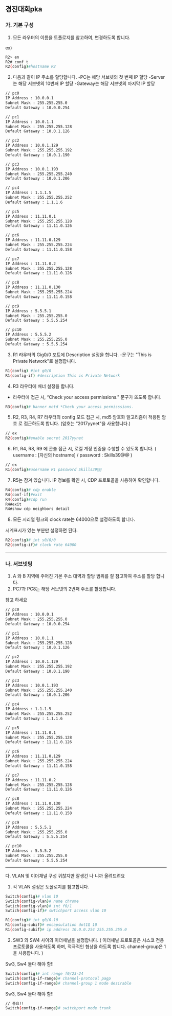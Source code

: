 ## 경진대회pka
### 가. 기본 구성
1. 모든 라우터의 이름을 토폴로지를 참고하여, 변경하도록 합니다.

ex)
```bash
R2> en
R2# conf t
R2(config)#hostname R2
```
2. 다음과 같이 IP 주소를 할당합니다.
-PC는 해당 서브넷의 첫 번째 IP 할당
-Server는 해당 서브넷의 10번째 IP 할당
-Gateway는 해당 서브넷의 마지막 IP 할당

```bash
// pc0
IP Address : 10.0.0.1
Subnet Mask : 255.255.255.0
Default Gateway : 10.0.0.254
```

```bash
// pc1
IP Address : 10.0.1.1
Subnet Mask : 255.255.255.128
Default Gateway : 10.0.1.126
```

```bash
// pc2
IP Address : 10.0.1.129
Subnet Mask : 255.255.255.192
Default Gateway : 10.0.1.190
```

```bash
// pc3
IP Address : 10.0.1.193
Subnet Mask : 255.255.255.240
Default Gateway : 10.0.1.206
```

```bash
// pc4
IP Address : 1.1.1.5
Subnet Mask : 255.255.255.252
Default Gateway : 1.1.1.6
```

```bash
// pc5
IP Address : 11.11.0.1
Subnet Mask : 255.255.255.128
Default Gateway : 11.11.0.126
```

```bash
// pc6
IP Address : 11.11.0.129
Subnet Mask : 255.255.255.224
Default Gateway : 11.11.0.158
```

```bash
// pc7
IP Address : 11.11.0.2
Subnet Mask : 255.255.255.128
Default Gateway : 11.11.0.126
```

```bash
// pc8
IP Address : 11.11.0.130
Subnet Mask : 255.255.255.224
Default Gateway : 11.11.0.158
```

```bash
// pc9
IP Address : 5.5.5.1
Subnet Mask : 255.255.255.0
Default Gateway : 5.5.5.254
```

```bash
// pc10
IP Address : 5.5.5.2
Subnet Mask : 255.255.255.0
Default Gateway : 5.5.5.254
```
3. R1 라우터의 Gig0/0 포트에 Description 설정을 합니다.
-문구는 "This is Private Network"로 설정합니다.

``` bash
R1(config) #int g0/0
R1(config-if) #description This is Private Network
```

4. R3 라우터에 배너 설정을 합니다.
- 라우터에 접근 시, “Check your access permissions." 문구가 뜨도록 합니다.

```bash
R3(config)# banner motd *Check your access permisssions.
```

5. R2, R3, R4, R7 라우터의 config 모드 접근 시, md5 암호화 알고리즘이 적용된 암호 로 접근하도록 합니다. (암호는 “2017yynet"을 사용합니다.)

```bash
// ex
R2(config)#enable secret 2017yynet
```

6. R1, R4, R8, R9 에 콘솔 접근 시, 로컬 계정 인증을 수행할 수 있도록 합니다.
( username : [자신의 hostname] / password : Skills39@@ )

```bash
// ex
R1(config)#username R1 password Skills39@@
```

7. R5는 잠겨 있습니다. IP 정보를 확인 시, CDP 프로토콜을 사용하여 확인합니다.
```bash
R4(config)# cdp enable
R4(conf-if)#exit
R4(config)#cdp run
R4#exit
R4#show cdp neighbors detail
```
8. 모든 시리얼 링크의 clock rate는 64000으로 설정하도록 합니다.

시계표시가 있는 부분만 설정하면 된다.
```bash
R2(config)# int s0/0/0
R2(config-if)# clock rate 64000
```
---

### 나. 서브넷팅
1. A 와 B 지역에 주어진 기본 주소 대역과 할당 범위를 잘 참고하여 주소를 할당 합니다.
2. PC7과 PC8는 해당 서브넷의 2번째 주소를 할당합니다.

참고 하세요
```bash
// pc0
IP Address : 10.0.0.1
Subnet Mask : 255.255.255.0
Default Gateway : 10.0.0.254
```

```bash
// pc1
IP Address : 10.0.1.1
Subnet Mask : 255.255.255.128
Default Gateway : 10.0.1.126
```

```bash
// pc2
IP Address : 10.0.1.129
Subnet Mask : 255.255.255.192
Default Gateway : 10.0.1.190
```

```bash
// pc3
IP Address : 10.0.1.193
Subnet Mask : 255.255.255.240
Default Gateway : 10.0.1.206
```

```bash
// pc4
IP Address : 1.1.1.5
Subnet Mask : 255.255.255.252
Default Gateway : 1.1.1.6
```

```bash
// pc5
IP Address : 11.11.0.1
Subnet Mask : 255.255.255.128
Default Gateway : 11.11.0.126
```

```bash
// pc6
IP Address : 11.11.0.129
Subnet Mask : 255.255.255.224
Default Gateway : 11.11.0.158
```

```bash
// pc7
IP Address : 11.11.0.2
Subnet Mask : 255.255.255.128
Default Gateway : 11.11.0.126
```

```bash
// pc8
IP Address : 11.11.0.130
Subnet Mask : 255.255.255.224
Default Gateway : 11.11.0.158
```

```bash
// pc9
IP Address : 5.5.5.1
Subnet Mask : 255.255.255.0
Default Gateway : 5.5.5.254
```

```bash
// pc10
IP Address : 5.5.5.2
Subnet Mask : 255.255.255.0
Default Gateway : 5.5.5.254
```

---

다. VLAN 및 이더채널 구성
귀찮지만 잘생긴 나 니까 올려드려요
1. 각 VLAN 설정은 토폴로지를 참고합니다.
```bash
Switch(config)# vlan 10
Swtich(config-vlan)# name chrome
Swtich(config-vlan)# int f0/1
Swtich(config-if)# swtichport access vlan 10
```

```bash
R1(config)# int g0/0.10
R1(config-subif)# encapsulation dot1Q 10
R1(config-subif)# ip address 10.0.0.254 255.255.255.0
```

2. SW3 와 SW4 사이의 이더채널을 설정합니다.
( 이더채널 프로토콜은 시스코 전용 프로토콜을 사용하도록 하며, 적극적인 협상을 하도록 합니다. channel-group은 1을 사용합니다. )

Sw3, Sw4 둘다 해야 함!!
```bash
Switch(config)# int range f0/23-24
Swtich(config-if-range)# channel-protocol pagp
Swtich(config-if-range)# channel-group 1 mode desirable
```
Sw3, Sw4 둘다 해야 함!!
```bash
// 중요!!
Switch(config-if-range)# switchport mode trunk
```
